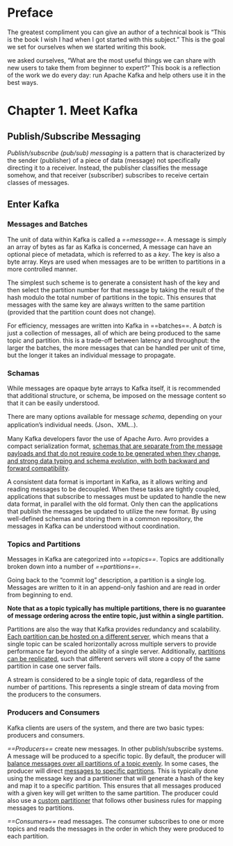 # Preface

The greatest compliment you can give an author of a technical book is “This is the book I wish I had when I got started with this subject.” This is the goal we set for ourselves when we started writing this book. 

we asked ourselves, “What are the most useful things we can share with new users to take them from beginner to expert?” This book is a reflection of the work we do every day: run Apache Kafka and help others use it in the best ways.

# Chapter 1. Meet Kafka

## Publish/Subscribe Messaging

*Publish/subscribe (pub/sub) messaging* is a pattern that is characterized by the sender (publisher) of a piece of data (message) not specifically directing it to a receiver. Instead, the publisher classifies the message somehow, and that receiver (subscriber) subscribes to receive certain classes of messages.

## Enter Kafka

### Messages and Batches

The unit of data within Kafka is called a *==message==*. A message is simply an array of bytes as far as Kafka is concerned,  A message can have an optional piece of metadata, which is referred to as a *key*. The key is also a byte array. Keys are used when messages are to be written to partitions in a more controlled manner. 

The simplest such scheme is to generate a consistent hash of the key and then select the partition number for that message by taking the result of the hash modulo the total number of partitions in the topic. This ensures that messages with the same key are always written to the same partition (provided that the partition count does not change).

For efficiency, messages are written into Kafka in ==batches==. A *batch* is just a collection of messages, all of which are being produced to the same topic and partition. this is a trade-off between latency and throughput: the larger the batches, the more messages that can be handled per unit of time, but the longer it takes an individual message to propagate.



### Schamas

While messages are opaque byte arrays to Kafka itself, it is recommended that additional structure, or schema, be imposed on the message content so that it can be easily understood.

There are many options available for message *schema*, depending on your application’s individual needs. (Json、XML..).

Many Kafka developers favor the use of Apache Avro. Avro provides a compact serialization format, <u>schemas that are separate from the message payloads and that do not require code to be generated when they change, and strong data typing and schema evolution, with both backward and forward compatibility</u>.

A consistent data format is important in Kafka, as it allows writing and reading messages to be decoupled. When these tasks are tightly coupled, applications that subscribe to messages must be updated to handle the new data format, in parallel with the old format. Only then can the applications that publish the messages be updated to utilize the new format. By using well-defined schemas and storing them in a common repository, the messages in Kafka can be understood without coordination.

### Topics and Partitions

Messages in Kafka are categorized into *==topics==*. Topics are additionally broken down into a number of *==partitions==*.

Going back to the “commit log” description, a partition is a single log. Messages are written to it in an append-only fashion and are read in order from beginning to end.

**Note that as a topic typically has multiple partitions, there is no guarantee of message ordering across the entire topic, just within a single partition.**

 Partitions are also the way that Kafka provides redundancy and scalability. <u>Each partition can be hosted on a different server</u>, which means that a single topic can be scaled horizontally across multiple servers to provide performance far beyond the ability of a single server. Additionally, <u>partitions can be replicated</u>, such that different servers will store a copy of the same partition in case one server fails.

 A stream is considered to be a single topic of data, regardless of the number of partitions. This represents a single stream of data moving from the producers to the consumers.

### Producers and Consumers

Kafka clients are users of the system, and there are two basic types: producers and consumers. 

*==Producers==* create new messages. In other publish/subscribe systems. A message will be produced to a specific topic. By default, the producer will <u>balance messages over all partitions of a topic evenly</u>. In some cases, the producer will direct <u>messages to specific partitions</u>. This is typically done using the message key and a partitioner that will generate a hash of the key and map it to a specific partition. This ensures that all messages produced with a given key will get written to the same partition. The producer could also use a <u>custom partitioner</u> that follows other business rules for mapping messages to partitions.

*==Consumers==* read messages. The consumer subscribes to one or more topics and reads the messages in the order in which they were produced to each partition. 
